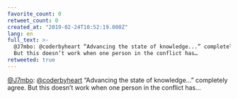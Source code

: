 ```yaml
---
favorite_count: 0
retweet_count: 0
created_at: "2019-02-24T10:52:19.000Z"
lang: en
full_text: >-
  @J7mbo: @coderbyheart “Advancing the state of knowledge...” completely agree.
  But this doesn’t work when one person in the conflict has…
retweeted: true
---
```


[@J7mbo](https://twitter.com/J7mbo):
[@coderbyheart](https://twitter.com/coderbyheart) “Advancing the state of
knowledge...” completely agree. But this doesn’t work when one person in the
conflict has…
